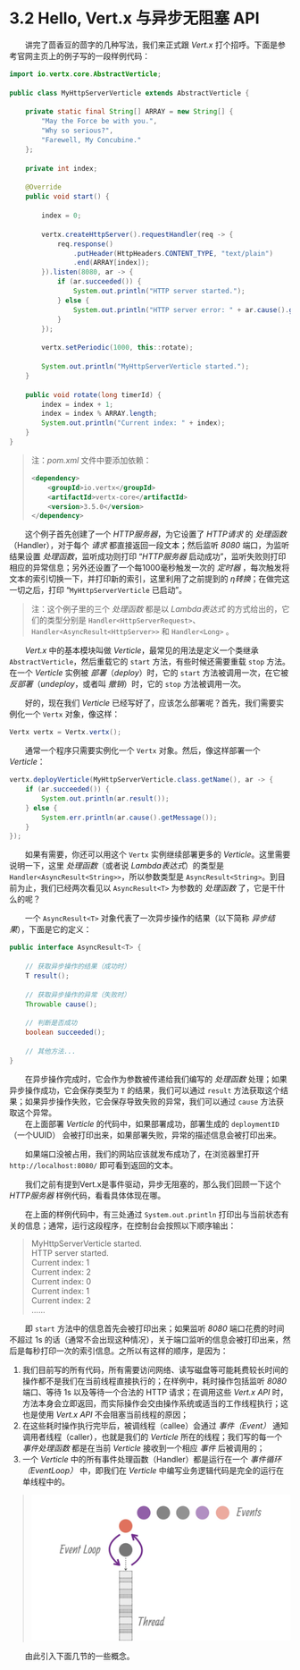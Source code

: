 # 3.2 Hello, Vert.x 与异步无阻塞 API

&emsp;&emsp;讲完了茴香豆的茴字的几种写法，我们来正式跟 *Vert.x* 打个招呼。下面是参考官网主页上的例子写的一段样例代码：
```java
import io.vertx.core.AbstractVerticle;

public class MyHttpServerVerticle extends AbstractVerticle {
	
    private static final String[] ARRAY = new String[] {
        "May the Force be with you.",
        "Why so serious?",
        "Farewell, My Concubine."
    };

    private int index;
	
    @Override
    public void start() {
		
        index = 0;
		
        vertx.createHttpServer().requestHandler(req -> {
            req.response()
                .putHeader(HttpHeaders.CONTENT_TYPE, "text/plain")
                .end(ARRAY[index]);
        }).listen(8080, ar -> {
            if (ar.succeeded()) {
                System.out.println("HTTP server started.");
            } else {
                System.out.println("HTTP server error: " + ar.cause().getMessage());
            }
        });

        vertx.setPeriodic(1000, this::rotate);

        System.out.println("MyHttpServerVerticle started.");
    }

    public void rotate(long timerId) {
        index = index + 1;
        index = index % ARRAY.length;
        System.out.println("Current index: " + index);
    }
}
```

> 注：*pom.xml* 文件中要添加依赖：
> ```xml
> <dependency>
>     <groupId>io.vertx</groupId>
>     <artifactId>vertx-core</artifactId>
>     <version>3.5.0</version>
> </dependency>
> ```

&emsp;&emsp;这个例子首先创建了一个 *HTTP服务器*，为它设置了 *HTTP请求* 的 *处理函数*（Handler），对于每个 *请求* 都直接返回一段文本；然后监听 *8080* 端口，为监听结果设置 *处理函数*，监听成功则打印 “*HTTP服务器* 启动成功”，监听失败则打印相应的异常信息；另外还设置了一个每1000毫秒触发一次的 *定时器* ，每次触发将文本的索引切换一下，并打印新的索引，这里利用了之前提到的 *η转换*；在做完这一切之后，打印 “`MyHttpServerVerticle` 已启动”。

> 注：这个例子里的三个 *处理函数* 都是以 *Lambda表达式* 的方式给出的，它们的类型分别是 `Handler<HttpServerRequest>`、`Handler<AsyncResult<HttpServer>>` 和 `Handler<Long>` 。

&emsp;&emsp;*Vert.x* 中的基本模块叫做 *Verticle*，最常见的用法是定义一个类继承 `AbstractVerticle`，然后重载它的 `start` 方法，有些时候还需要重载 `stop` 方法。在一个 *Verticle* 实例被 *部署*（*deploy*）时，它的 `start` 方法被调用一次，在它被 *反部署*（*undeploy*，或者叫 *撤销*）时，它的 `stop` 方法被调用一次。

&emsp;&emsp;好的，现在我们 *Verticle* 已经写好了，应该怎么部署呢？首先，我们需要实例化一个 `Vertx` 对象，像这样：
```java
Vertx vertx = Vertx.vertx();
```
&emsp;&emsp;通常一个程序只需要实例化一个 `Vertx` 对象。然后，像这样部署一个 *Verticle*：
```java
vertx.deployVerticle(MyHttpServerVerticle.class.getName(), ar -> {
    if (ar.succeeded()) {
        System.out.println(ar.result());
    } else {
        System.err.println(ar.cause().getMessage());
    }
});
```
&emsp;&emsp;如果有需要，你还可以用这个 `Vertx` 实例继续部署更多的 *Verticle*。这里需要说明一下，这里 *处理函数*（或者说 *Lambda表达式*）的类型是 `Handler<AsyncResult<String>>`，所以参数类型是 `AsyncResult<String>`。到目前为止，我们已经两次看见以 `AsyncResult<T>` 为参数的 *处理函数* 了，它是干什么的呢？

&emsp;&emsp;一个 `AsyncResult<T>` 对象代表了一次异步操作的结果（以下简称 *异步结果*），下面是它的定义：

```java
public interface AsyncResult<T> {

    // 获取异步操作的结果（成功时）
    T result();

    // 获取异步操作的异常（失败时）
    Throwable cause();

    // 判断是否成功
    boolean succeeded();

    // 其他方法...
}
```
&emsp;&emsp;在异步操作完成时，它会作为参数被传递给我们编写的 *处理函数* 处理；如果异步操作成功，它会保存类型为 `T` 的结果，我们可以通过 `result` 方法获取这个结果；如果异步操作失败，它会保存导致失败的异常，我们可以通过 `cause` 方法获取这个异常。  
&emsp;&emsp;在上面部署 *Verticle* 的代码中，如果部署成功，部署生成的 `deploymentID`（一个UUID） 会被打印出来，如果部署失败，异常的描述信息会被打印出来。

&emsp;&emsp;如果端口没被占用，我们的网站应该就发布成功了，在浏览器里打开 `http://localhost:8080/` 即可看到返回的文本。

&emsp;&emsp;我们之前有提到Vert.x是事件驱动，异步无阻塞的，那么我们回顾一下这个 *HTTP服务器* 样例代码，看看具体体现在哪。

&emsp;&emsp;在上面的样例代码中，有三处通过 `System.out.println` 打印出与当前状态有关的信息；通常，运行这段程序，在控制台会按照以下顺序输出：

> MyHttpServerVerticle started.  
> HTTP server started.  
> Current index: 1  
> Current index: 2  
> Current index: 0  
> Current index: 1  
> Current index: 2  
> ......  

&emsp;&emsp;即 `start` 方法中的信息首先会被打印出来；如果监听 *8080* 端口花费的时间不超过 1s 的话（通常不会出现这种情况），关于端口监听的信息会被打印出来，然后是每秒打印一次的索引信息。之所以有这样的顺序，是因为：

1. 我们目前写的所有代码，所有需要访问网络、读写磁盘等可能耗费较长时间的操作都不是我们在当前线程直接执行的；在样例中，耗时操作包括监听 *8080* 端口、等待 1s 以及等待一个合法的 HTTP 请求；在调用这些 *Vert.x API* 时，方法本身会立即返回，而实际操作会交由操作系统或适当的工作线程执行；这也是使用 *Vert.x API* 不会阻塞当前线程的原因；
2. 在这些耗时操作执行完毕后，被调线程（callee）会通过 *事件（Event）* 通知调用者线程（caller），也就是我们的 *Verticle* 所在的线程；我们写的每一个 *事件处理函数* 都是在当前 *Verticle* 接收到一个相应 *事件* 后被调用的；
3. 一个 *Verticle* 中的所有事件处理函数（Handler）都是运行在一个 *事件循环（EventLoop）* 中，即我们在 *Verticle* 中编写业务逻辑代码是完全的运行在单线程中的。

> <center><img src="eventloop.jpg"></img></center>

&emsp;&emsp;由此引入下面几节的一些概念。
